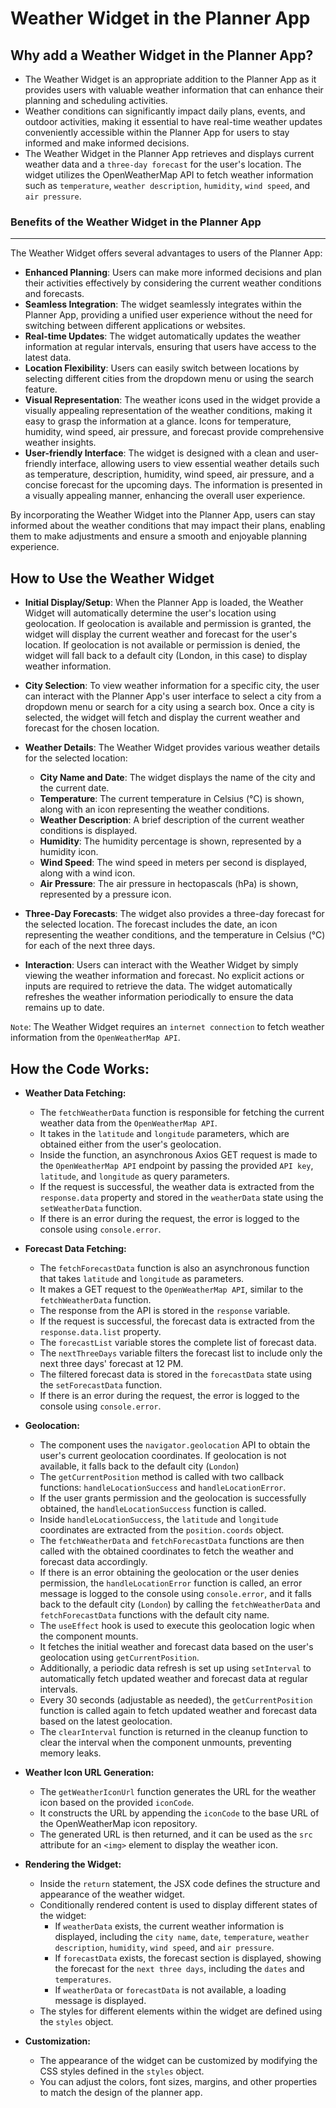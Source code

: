 # Weather Widget in the Planner App


## Why add a Weather Widget in the Planner App?

- The Weather Widget is an appropriate addition to the Planner App as it provides users with valuable weather information that can enhance their planning and scheduling activities.
- Weather conditions can significantly impact daily plans, events, and outdoor activities, making it essential to have real-time weather updates conveniently accessible within the Planner App for users to stay informed and make informed decisions.
- The Weather Widget in the Planner App retrieves and displays current weather data and a ``three-day forecast`` for the user's location. The widget utilizes the OpenWeatherMap API to fetch weather information such as `temperature`, `weather description`, `humidity`, `wind speed`, and `air pressure`.

### Benefits of the Weather Widget in the Planner App
--------------------------------------------------------
The Weather Widget offers several advantages to users of the Planner App:

- **Enhanced Planning**: Users can make more informed decisions and plan their activities effectively by considering the current weather conditions and forecasts.
- **Seamless Integration**: The widget seamlessly integrates within the Planner App, providing a unified user experience without the need for switching between different applications or websites.
- **Real-time Updates**: The widget automatically updates the weather information at regular intervals, ensuring that users have access to the latest data.
- **Location Flexibility**: Users can easily switch between locations by selecting different cities from the dropdown menu or using the search feature.
- **Visual Representation**: The weather icons used in the widget provide a visually appealing representation of the weather conditions, making it easy to grasp the information at a glance. Icons for temperature, humidity, wind speed, air pressure, and forecast provide comprehensive weather insights.
- **User-friendly Interface**: The widget is designed with a clean and user-friendly interface, allowing users to view essential weather details such as temperature, description, humidity, wind speed, air pressure, and a concise forecast for the upcoming days. The information is presented in a visually appealing manner, enhancing the overall user experience.

By incorporating the Weather Widget into the Planner App, users can stay informed about the weather conditions that may impact their plans, enabling them to make adjustments and ensure a smooth and enjoyable planning experience.

## How to Use the Weather Widget

- **Initial Display/Setup**: When the Planner App is loaded, the Weather Widget will automatically determine the user's location using geolocation. If geolocation is available and permission is granted, the widget will display the current weather and forecast for the user's location. If geolocation is not available or permission is denied, the widget will fall back to a default city (London, in this case) to display weather information.

- **City Selection**: To view weather information for a specific city, the user can interact with the Planner App's user interface to select a city from a dropdown menu or search for a city using a search box. Once a city is selected, the widget will fetch and display the current weather and forecast for the chosen location.

- **Weather Details**: The Weather Widget provides various weather details for the selected location:
   - **City Name and Date**: The widget displays the name of the city and the current date.
   - **Temperature**: The current temperature in Celsius (°C) is shown, along with an icon representing the weather conditions.
   - **Weather Description**: A brief description of the current weather conditions is displayed.
   - **Humidity**: The humidity percentage is shown, represented by a humidity icon.
   - **Wind Speed**: The wind speed in meters per second is displayed, along with a wind icon.
   - **Air Pressure**: The air pressure in hectopascals (hPa) is shown, represented by a pressure icon.

- **Three-Day Forecasts**: The widget also provides a three-day forecast for the selected location. The forecast includes the date, an icon representing the weather conditions, and the temperature in Celsius (°C) for each of the next three days.

- **Interaction**: Users can interact with the Weather Widget by simply viewing the weather information and forecast. No explicit actions or inputs are required to retrieve the data. The widget automatically refreshes the weather information periodically to ensure the data remains up to date.

```Note```: The Weather Widget requires an `internet connection` to fetch weather information from the `OpenWeatherMap API`.


## How the Code Works:

- **Weather Data Fetching:**
  - The `fetchWeatherData` function is responsible for fetching the current weather data from the ``OpenWeatherMap API``.
  - It takes in the `latitude` and `longitude` parameters, which are obtained either from the user's geolocation.
  - Inside the function, an asynchronous Axios GET request is made to the ``OpenWeatherMap API`` endpoint by passing the provided `API key`, `latitude`, and `longitude` as query parameters. 
  - If the request is successful, the weather data is extracted from the `response.data` property and stored in the `weatherData` state using the `setWeatherData` function.
  - If there is an error during the request, the error is logged to the console using `console.error`.

- **Forecast Data Fetching:**
  - The `fetchForecastData` function is also an asynchronous function that takes `latitude` and `longitude` as parameters.
  - It makes a GET request to the ``OpenWeatherMap API``, similar to the `fetchWeatherData` function.
  - The response from the API is stored in the `response` variable.
  - If the request is successful, the forecast data is extracted from the `response.data.list` property.
  - The `forecastList` variable stores the complete list of forecast data.
  - The `nextThreeDays` variable filters the forecast list to include only the next three days' forecast at 12 PM.
  - The filtered forecast data is stored in the `forecastData` state using the `setForecastData` function.
  - If there is an error during the request, the error is logged to the console using `console.error`.


- **Geolocation:**
  - The component uses the `navigator.geolocation` API to obtain the user's current geolocation coordinates. If geolocation is not available, it falls back to the default city (`London`)
  - The `getCurrentPosition` method is called with two callback functions: `handleLocationSuccess` and `handleLocationError`.
  - If the user grants permission and the geolocation is successfully obtained, the `handleLocationSuccess` function is called.
  - Inside `handleLocationSuccess`, the `latitude` and `longitude` coordinates are extracted from the `position.coords` object.
  - The `fetchWeatherData` and `fetchForecastData` functions are then called with the obtained coordinates to fetch the weather and forecast data accordingly.
  - If there is an error obtaining the geolocation or the user denies permission, the `handleLocationError` function is called, an error message is logged to the console using `console.error`, and it falls back to the default city (`London`) by calling the `fetchWeatherData` and `fetchForecastData` functions with the default city name.
  - The `useEffect` hook is used to execute this geolocation logic when the component mounts.
  - It fetches the initial weather and forecast data based on the user's geolocation using `getCurrentPosition`.
  - Additionally, a periodic data refresh is set up using `setInterval` to automatically fetch updated weather and forecast data at regular intervals.
  - Every 30 seconds (adjustable as needed), the `getCurrentPosition` function is called again to fetch updated weather and forecast data based on the latest geolocation.
  - The `clearInterval` function is returned in the cleanup function to clear the interval when the component unmounts, preventing memory leaks.

- **Weather Icon URL Generation:**
  - The `getWeatherIconUrl` function generates the URL for the weather icon based on the provided `iconCode`.
  - It constructs the URL by appending the `iconCode` to the base URL of the OpenWeatherMap icon repository.
  - The generated URL is then returned, and it can be used as the `src` attribute for an `<img>` element to display the weather icon.


- **Rendering the Widget:**
  - Inside the `return` statement, the JSX code defines the structure and appearance of the weather widget.
  - Conditionally rendered content is used to display different states of the widget:
    - If `weatherData` exists, the current weather information is displayed, including the `city name`, `date`, `temperature`, `weather description`, `humidity`, `wind speed`, and `air pressure`.
    - If `forecastData` exists, the forecast section is displayed, showing the forecast for the `next three days`, including the `dates` and `temperatures`.
    - If `weatherData` or `forecastData` is not available, a loading message is displayed.
  - The styles for different elements within the widget are defined using the `styles` object.
  
- **Customization:**
  - The appearance of the widget can be customized by modifying the CSS styles defined in the `styles` object.
  - You can adjust the colors, font sizes, margins, and other properties to match the design of the planner app.



